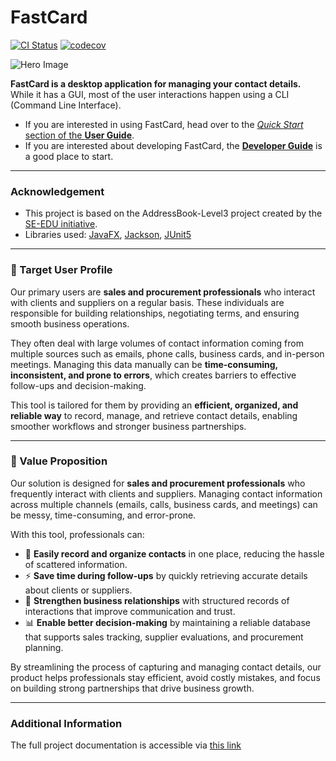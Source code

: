 # FastCard

[![CI Status](https://github.com/AY2526S1-CS2103T-F11-4/tp/actions/workflows/gradle.yml/badge.svg)](https://github.com/AY2526S1-CS2103T-F11-4/tp/actions/workflows/gradle.yml)
[![codecov](https://codecov.io/github/AY2526S1-CS2103T-F11-4/tp/graph/badge.svg?token=C7VKPW98S1)](https://codecov.io/github/AY2526S1-CS2103T-F11-4/tp)

![Hero Image](images/fastcard_hero.png)

**FastCard is a desktop application for managing your contact details.** While it has a GUI, most of the user interactions happen using a CLI (Command Line Interface).

* If you are interested in using FastCard, head over to the [_Quick Start_ section of the **User Guide**](UserGuide.html#quick-start).
* If you are interested about developing FastCard, the [**Developer Guide**](DeveloperGuide.html) is a good place to start.
---

### Acknowledgement
* This project is based on the AddressBook-Level3 project created by the [SE-EDU initiative](https://se-education.org).
* Libraries used: [JavaFX](https://openjfx.io/), [Jackson](https://github.com/FasterXML/jackson), [JUnit5](https://github.com/junit-team/junit5)

---

### 👥 Target User Profile

Our primary users are **sales and procurement professionals** who interact with clients and suppliers on a regular basis. These individuals are responsible for building relationships, negotiating terms, and ensuring smooth business operations.

They often deal with large volumes of contact information coming from multiple sources such as emails, phone calls, business cards, and in-person meetings. Managing this data manually can be **time-consuming, inconsistent, and prone to errors**, which creates barriers to effective follow-ups and decision-making.

This tool is tailored for them by providing an **efficient, organized, and reliable way** to record, manage, and retrieve contact details, enabling smoother workflows and stronger business partnerships.

---




### 🎯 Value Proposition

Our solution is designed for **sales and procurement professionals** who frequently interact with clients and suppliers. Managing contact information across multiple channels (emails, calls, business cards, and meetings) can be messy, time-consuming, and error-prone.

With this tool, professionals can:

* 📒 **Easily record and organize contacts** in one place, reducing the hassle of scattered information.
* ⚡ **Save time during follow-ups** by quickly retrieving accurate details about clients or suppliers.
* 🔗 **Strengthen business relationships** with structured records of interactions that improve communication and trust.
* 📊 **Enable better decision-making** by maintaining a reliable database that supports sales tracking, supplier evaluations, and procurement planning.

By streamlining the process of capturing and managing contact details, our product helps professionals stay efficient, avoid costly mistakes, and focus on building strong partnerships that drive business growth.

---

### Additional Information
The full project documentation is accessible via [this link](https://docs.google.com/document/d/1PL5ROosZ31RnMzyO5RIzXduRayh0XTNKa8umx3QxE6o/edit?tab=t.uh6501x77o69#heading=h.4fjhq3bt0q05)

